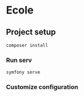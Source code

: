 # Ecole

## Project setup
```
composer install
```

### Run serv
```
symfony serve
```


### Customize configuration